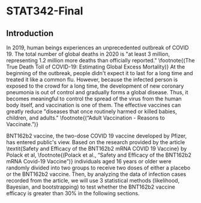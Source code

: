 # STAT342-Final

## Introduction

  In 2019, human beings experiences an unprecedented outbreak of COVID 19. The total number of global deaths in 2020 is "at least 3 million, representing 1.2 million more deaths than officially reported." \footnote{(The True Death Toll of COVID-19: Estimating Global Excess Mortality)} At the beginning of the outbreak, people didn't expect it to last for a long time and treated it like a common flu. However, because the infected person is exposed to the crowd for a long time, the development of new coronary pneumonia is out of control and gradually forms a global disease. Thus, it becomes meaningful to control the spread of the virus from the human body itself, and vaccination is one of them. The effective vaccines can greatly reduce "diseases that once routinely harmed or killed babies, children, and adults." \footnote{(“Adult Vaccination - Reasons to Vaccinate.”)}
  
  BNT162b2 vaccine, the two-dose COVID 19 vaccine developed by Pfizer, has entered public's view. Based on the research provided by the article \textit{Safety and Efficacy of the BNT162b2 mRNA COVID 19 Vaccine} by Polack et al, \footnote{(Polack et al., “Safety and Efficacy of the BNT162b2 mRNA Covid-19 Vaccine”)} individuals aged 16 years or older were randomly divided into two groups to receive two doses of either a placebo or the BNT162b2 vaccine. Then, by analyzing the data of infection cases recorded from the article, we will use 3 statistical methods (likelihood, Bayesian, and bootstrapping) to test whether the BNT162b2 vaccine efficacy is greater than 30% in the following sections.
